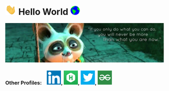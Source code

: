 # <img src="https://github.com/RiturajSaha/RiturajSaha/blob/master/Picx/Hi.gif" width="35px"> **Hello World**&nbsp;<img src="https://github.com/RiturajSaha/RiturajSaha/blob/master/Picx/Earth.gif" width="30px">

![Cover](https://github.com/RiturajSaha/RiturajSaha/blob/master/Picx/cover.jpg)
<p align="center">

<!--
**RiturajSaha/RiturajSaha** is a ✨ _special_ ✨ repository because its `README.md` (this file) appears on your GitHub profile.

Here are some ideas to get you started:

- 🔭 I’m currently working on ...
- 🌱 I’m currently learning ...
- 👯 I’m looking to collaborate on ...
- 🤔 I’m looking for help with ...
- 💬 Ask me about ...
- 📫 How to reach me: ...
- 😄 Pronouns: ...
- ⚡ Fun fact: 
-->

### Other Profiles:&emsp;<a href="https://www.linkedin.com/in/rituraj-saha/"><img src="https://github.com/RiturajSaha/RiturajSaha/blob/master/Picx/1.jpg" height="45px" width="45px"></a>, <a href="https://www.hackerrank.com/Rituraj_Saha"><img src="https://github.com/RiturajSaha/RiturajSaha/blob/master/Picx/2.jpg" height="45px" width="45px"></a>, <a href="https://twitter.com/Rrajsaha"><img src="https://github.com/RiturajSaha/RiturajSaha/blob/master/Picx/3.jpg" height="45px" width="45px"></a>, <a href="https://auth.geeksforgeeks.org/user/riturajsaha/"><img src="https://github.com/RiturajSaha/RiturajSaha/blob/master/Picx/4.jpg" height="45px" width="45px">
